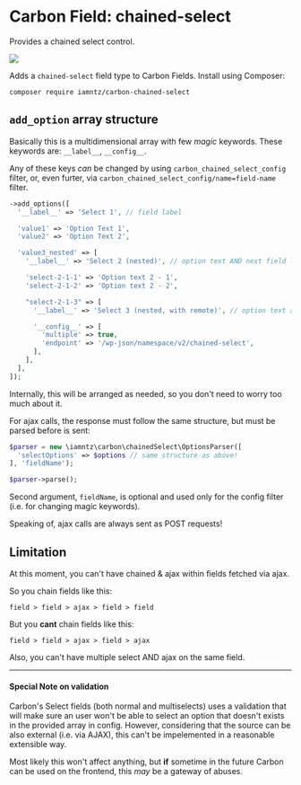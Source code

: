 # Carbon Field: chained-select

Provides a chained select control.

![](https://img.iamntz.com/carbon-chained-select-demo.gif)

Adds a `chained-select` field type to Carbon Fields. Install using Composer:

```cli
composer require iamntz/carbon-chained-select
```

## `add_option` array structure

Basically this is a multidimensional array with few _magic_ keywords. These keywords are: `__label__`, `__config__`.

Any of these keys *can* be changed by using `carbon_chained_select_config` filter, or, even furter, via `carbon_chained_select_config/name=field-name` filter.

```php
->add_options([
  '__label__' => 'Select 1', // field label

  'value1' => 'Option Text 1',
  'value2' => 'Option Text 2',

  'value3_nested' => [
    '__label__' => 'Select 2 (nested)', // option text AND next field label

    'select-2-1-1' => 'Option text 2 - 1',
    'select-2-1-2' => 'Option text 2 - 2',

    "select-2-1-3" => [
      '__label__' => 'Select 3 (nested, with remote)', // option text and 3rd level field label

      '__config__' => [
        'multiple' => true,
        'endpoint' => '/wp-json/namespace/v2/chained-select',
      ],
    ],
  ],
]);
```
Internally, this will be arranged as needed, so you don't need to worry too much about it.

For ajax calls, the response must follow the same structure, but must be parsed before is sent:

```php
$parser = new \iamntz\carbon\chainedSelect\OptionsParser([
  'selectOptions' => $options // same structure as above!
], 'fieldName');

$parser->parse();
```

Second argument, `fieldName`, is optional and used only for the config filter (i.e. for changing magic keywords).

Speaking of, ajax calls are always sent as POST requests!

## Limitation
At this moment, you can't have chained & ajax within fields fetched via ajax.

So you chain fields like this:

```
field > field > ajax > field > field
```

But you **cant** chain fields like this:

```
field > field > ajax > field > ajax
```

Also, you can't have multiple select AND ajax on the same field.

----

#### Special Note on validation
Carbon's Select fields (both normal and multiselects) uses a validation that will make sure an user won't be able to select an option that doesn't exists in the provided array in config. However, considering that the source can be also external (i.e. via AJAX), this can't be impelemented in a reasonable extensible way.

Most likely this won't affect anything, but **if** sometime in the future Carbon can be used on the frontend, this _may_ be a gateway of abuses.